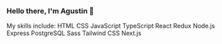 ### Hello there, I'm Agustin 👋
My skills include:
HTML CSS JavaScript TypeScript React Redux Node.js Express PostgreSQL Sass Tailwind CSS Next.js
<!--
**Agus-Sartorio/Agus-Sartorio** is a ✨ _special_ ✨ repository because its `README.md` (this file) appears on your GitHub profile.

Here are some ideas to get you started:

- 🔭 I’m currently working on ...
- 🌱 I’m currently learning ...
- 👯 I’m looking to collaborate on ...
- 🤔 I’m looking for help with ...
- 💬 Ask me about ...
- 📫 How to reach me: ...
- 😄 Pronouns: ...
- ⚡ Fun fact: ...
-->

